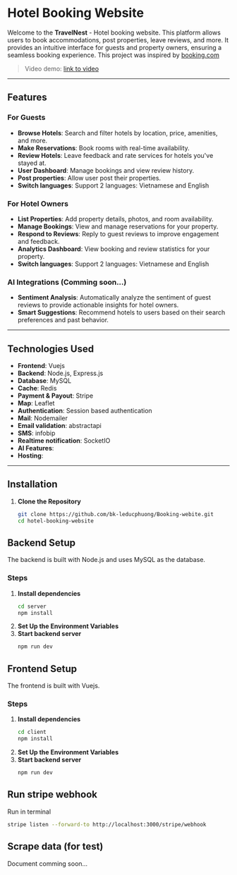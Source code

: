 # Hotel Booking Website

Welcome to the **TravelNest** - Hotel booking website. This platform allows users to book accommodations, post properties, leave reviews, and more. It provides an intuitive interface for guests and property owners, ensuring a seamless booking experience.
This project was inspired by [booking.com](https://booking.com)
> Video demo: [link to video](https://www.youtube.com/watch?v=-jxhmIJp988&list=PLCt2C1YyUqcCfEhqOXE-Mul8UINudlCse)
---

## Features

### For Guests
- **Browse Hotels**: Search and filter hotels by location, price, amenities, and more.
- **Make Reservations**: Book rooms with real-time availability.
- **Review Hotels**: Leave feedback and rate services for hotels you've stayed at.
- **User Dashboard**: Manage bookings and view review history.
- **Post properties**: Allow user post their properties.
- **Switch languages**: Support 2 languages: Vietnamese and English 

### For Hotel Owners
- **List Properties**: Add property details, photos, and room availability.
- **Manage Bookings**: View and manage reservations for your property.
- **Respond to Reviews**: Reply to guest reviews to improve engagement and feedback.
- **Analytics Dashboard**: View booking and review statistics for your property.
- **Switch languages**: Support 2 languages: Vietnamese and English

### AI Integrations (Comming soon...)
- **Sentiment Analysis**: Automatically analyze the sentiment of guest reviews to provide actionable insights for hotel owners.
- **Smart Suggestions**: Recommend hotels to users based on their search preferences and past behavior.

---

## Technologies Used

- **Frontend**: Vuejs
- **Backend**: Node.js, Express.js
- **Database**: MySQL
- **Cache**: Redis
- **Payment & Payout**: Stripe
- **Map**: Leaflet
- **Authentication**: Session based authentication
- **Mail**: Nodemailer
- **Email validation**: abstractapi
- **SMS**: infobip
- **Realtime notification**: SocketIO
- **AI Features**: 
- **Hosting**: 

---

## Installation

1. **Clone the Repository**
   ```bash
   git clone https://github.com/bk-leducphuong/Booking-webite.git
   cd hotel-booking-website

## Backend Setup

The backend is built with Node.js and uses MySQL as the database.
### Steps
1. **Install dependencies**
   ```bash
   cd server
   npm install
2. **Set Up the Environment Variables**
3. **Start backend server**
   ```bash
   npm run dev

## Frontend Setup

The frontend is built with Vuejs.
### Steps
1. **Install dependencies**
   ```bash
   cd client
   npm install
2. **Set Up the Environment Variables**
3. **Start backend server**
   ```bash
   npm run dev

## Run stripe webhook
Run in terminal
```bash
stripe listen --forward-to http://localhost:3000/stripe/webhook
```

## Scrape data (for test)
Document comming soon...

